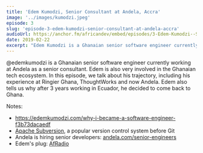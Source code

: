 ```yaml
---
title: 'Edem Kumodzi, Senior Consultant at Andela, Accra'
image: '../images/kumodzi.jpeg'
episode: 3
slug: 'episode-3-edem-kumodzi-senior-consultant-at-andela-accra'
audioUrl: https://anchor.fm/africandev/embed/episodes/3-Edem-Kumodzi--Senior-Consultant-at-Andela-e398gq
date: 2019-02-22
excerpt: "Edem Kumodzi is a Ghanaian senior software engineer currently working at Andela as a senior consultant. Edem is also very involved in the Ghanaian tech ecosystem. In this episode, we talk about his trajectory, including his experience at Ringier Ghana, ThoughtWorks and now Andela. Edem also tells us why after 3 years working in Ecuador, he decided to come back to Ghana."
---
```


@edemkumodzi is a Ghanaian senior software engineer currently working at Andela as a senior consultant. Edem is also very involved in the Ghanaian tech ecosystem.
In this episode, we talk about his trajectory, including his experience at Ringier Ghana, ThoughtWorks and now Andela. Edem also tells us why after 3 years working in Ecuador, he decided to come back to Ghana.

Notes:
- https://edemkumodzi.com/why-i-became-a-software-engineer-f3b73dacaedf
- [Apache Subversion](https://en.wikipedia.org/wiki/Apache_Subversion), a popular version control system before Git
- Andela is hiring senior developers: [andela.com/senior-engineers](https://andela.com/senior-engineers)
- Edem's plug: [AfRadio](https://listen.afradio.co/#/)